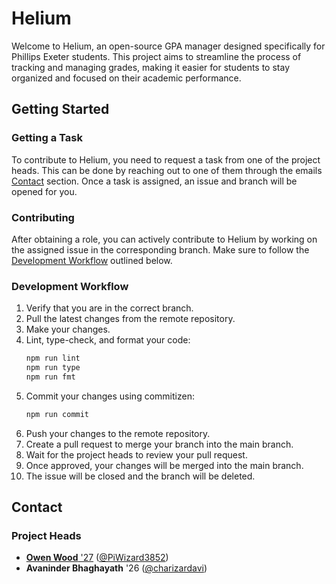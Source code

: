 # Helium

Welcome to Helium, an open-source GPA manager designed specifically for Phillips Exeter students. This project aims to streamline the process of tracking and managing grades, making it easier for students to stay organized and focused on their academic performance.

## Getting Started

### Getting a Task

To contribute to Helium, you need to request a task from one of the project heads. This can be done by reaching out to one of them through the emails [Contact](#contact) section. Once a task is assigned, an issue and branch will be opened for you.

### Contributing

After obtaining a role, you can actively contribute to Helium by working on the assigned issue in the corresponding branch. Make sure to follow the [Development Workflow](#development-workflow) outlined below.

### Development Workflow

1. Verify that you are in the correct branch.
2. Pull the latest changes from the remote repository.
3. Make your changes.
4. Lint, type-check, and format your code:
   ```bash
   npm run lint
   npm run type
   npm run fmt
   ```
5. Commit your changes using commitizen:
   ```bash
   npm run commit
   ```
6. Push your changes to the remote repository.
7. Create a pull request to merge your branch into the main branch.
8. Wait for the project heads to review your pull request.
9. Once approved, your changes will be merged into the main branch.
10. The issue will be closed and the branch will be deleted.

## Contact

### Project Heads

- [**Owen Wood** '27](mailto:owenwood0101@icloud.com) ([@PiWizard3852](https://github.com/PiWizard3852))
- **Avaninder Bhaghayath** '26 ([@charizardavi](https://github.com/charizardavi))
